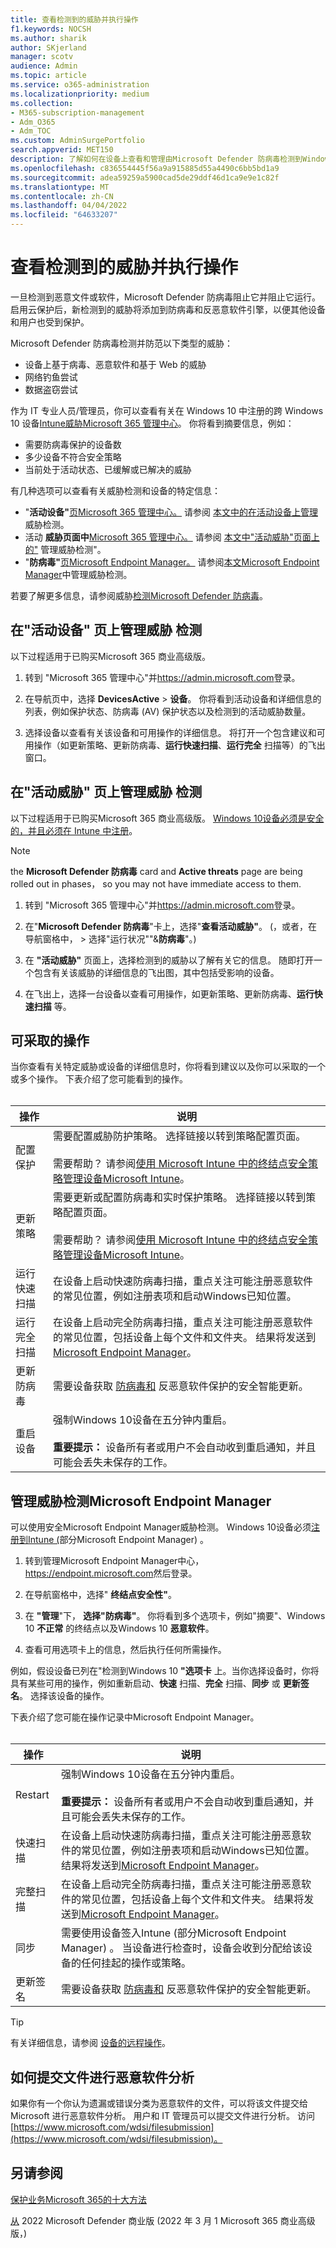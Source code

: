 ```yaml
---
title: 查看检测到的威胁并执行操作
f1.keywords: NOCSH
ms.author: sharik
author: SKjerland
manager: scotv
audience: Admin
ms.topic: article
ms.service: o365-administration
ms.localizationpriority: medium
ms.collection:
- M365-subscription-management
- Adm_O365
- Adm_TOC
ms.custom: AdminSurgePortfolio
search.appverid: MET150
description: 了解如何在设备上查看和管理由Microsoft Defender 防病毒检测到Windows 10威胁。
ms.openlocfilehash: c836554445f56a9a915885d55a4490c6bb5bd1a9
ms.sourcegitcommit: adea59259a5900cad5de29ddf46d1ca9e9e1c82f
ms.translationtype: MT
ms.contentlocale: zh-CN
ms.lasthandoff: 04/04/2022
ms.locfileid: "64633207"
---
```

# <a name="review-detected-threats-and-take-action"></a>查看检测到的威胁并执行操作

一旦检测到恶意文件或软件，Microsoft Defender 防病毒阻止它并阻止它运行。 启用云保护后，新检测到的威胁将添加到防病毒和反恶意软件引擎，以便其他设备和用户也受到保护。

Microsoft Defender 防病毒检测并防范以下类型的威胁：

- 设备上基于病毒、恶意软件和基于 Web 的威胁
- 网络钓鱼尝试
- 数据盗窃尝试

作为 IT 专业人员/管理员，你可以查看有关在 Windows 10 中注册的跨 Windows 10 设备[Intune威胁Microsoft 365 管理中心](/mem/intune/enrollment/device-enrollment)。 你将看到摘要信息，例如：

- 需要防病毒保护的设备数
- 多少设备不符合安全策略
- 当前处于活动状态、已缓解或已解决的威胁

有几种选项可以查看有关威胁检测和设备的特定信息：

- "**活动设备"**<a href="https://go.microsoft.com/fwlink/p/?linkid=2024339" target="_blank">页Microsoft 365 管理中心。</a> 请参阅 [本文中的在活动设备上管理](#manage-threat-detections-on-the-active-devices-page) 威胁检测。
- 活动 **威胁页面中**<a href="https://go.microsoft.com/fwlink/p/?linkid=2024339" target="_blank">Microsoft 365 管理中心。</a> 请参阅 [本文中"活动威胁"页面上的"](#manage-threat-detections-on-the-active-threats-page) 管理威胁检测"。
- "**防病毒"**<a href="https://go.microsoft.com/fwlink/p/?linkid=2150463" target="_blank">页Microsoft Endpoint Manager。</a> 请参阅[本文Microsoft Endpoint Manager](#manage-threat-detections-in-microsoft-endpoint-manager)中管理威胁检测。

若要了解更多信息，请参阅威胁[检测Microsoft Defender 防病毒](threats-detected-defender-av.md)。

## <a name="manage-threat-detections-on-the-active-devices-page"></a>在"活动设备" **页上管理威胁** 检测

以下过程适用于已购买Microsoft 365 商业高级版。

1. 转到 "Microsoft 365 管理中心"并<a href="https://go.microsoft.com/fwlink/p/?linkid=2024339" target="_blank">https://admin.microsoft.com</a>登录。

2. 在导航页中，选择 **DevicesActive** >  **设备**。 你将看到活动设备和详细信息的列表，例如保护状态、防病毒 (AV) 保护状态以及检测到的活动威胁数量。

3. 选择设备以查看有关该设备和可用操作的详细信息。 将打开一个包含建议和可用操作（如更新策略、更新防病毒、**运行快速扫描**、**运行完全** 扫描等）的飞出窗口。

## <a name="manage-threat-detections-on-the-active-threats-page"></a>在"活动威胁" **页上管理威胁** 检测

以下过程适用于已购买Microsoft 365 商业高级版。 [Windows 10设备必须是安全的，](../setup/secure-win-10-pcs.md)[并且必须在 Intune 中注册](/mem/intune/enrollment/windows-enrollment-methods)。

> [!NOTE]
> the **Microsoft Defender 防病毒** card and **Active threats** page are being rolled out in phases， so you may not have immediate access to them.

1. 转到 "Microsoft 365 管理中心"并<a href="https://go.microsoft.com/fwlink/p/?linkid=2024339" target="_blank">https://admin.microsoft.com</a>登录。

2. 在"**Microsoft Defender 防病毒**"卡上，选择"**查看活动威胁"**。  (，或者，在导航窗格中， > 选择"运行状况""&**防病毒**"。) 

3. 在 **"活动威胁"** 页面上，选择检测到的威胁以了解有关它的信息。 随即打开一个包含有关该威胁的详细信息的飞出图，其中包括受影响的设备。

4. 在飞出上，选择一台设备以查看可用操作，如更新策略、更新防病毒、**运行快速扫描** 等。

## <a name="actions-you-can-take"></a>可采取的操作

当你查看有关特定威胁或设备的详细信息时，你将看到建议以及你可以采取的一个或多个操作。 下表介绍了您可能看到的操作。<br><br>

| 操作 | 说明 |
|--|--|
| 配置保护 | 需要配置威胁防护策略。 选择链接以转到策略配置页面。<br><br>需要帮助？ 请参阅[使用 Microsoft Intune 中的终结点安全策略管理设备Microsoft Intune](/mem/intune/protect/endpoint-security-policy)。 |
| 更新策略 | 需要更新或配置防病毒和实时保护策略。 选择链接以转到策略配置页面。<br><br>需要帮助？ 请参阅[使用 Microsoft Intune 中的终结点安全策略管理设备Microsoft Intune](/mem/intune/protect/endpoint-security-policy)。 |
| 运行快速扫描 | 在设备上启动快速防病毒扫描，重点关注可能注册恶意软件的常见位置，例如注册表项和启动Windows已知位置。 |
| 运行完全扫描 | 在设备上启动完全防病毒扫描，重点关注可能注册恶意软件的常见位置，包括设备上每个文件和文件夹。 结果将发送到[Microsoft Endpoint Manager](/mem/intune/fundamentals/tutorial-walkthrough-endpoint-manager)。 |
| 更新防病毒 | 需要设备获取 [防病毒和](https://go.microsoft.com/fwlink/?linkid=2149926) 反恶意软件保护的安全智能更新。 |
| 重启设备 | 强制Windows 10设备在五分钟内重启。<br><br>**重要提示：** 设备所有者或用户不会自动收到重启通知，并且可能会丢失未保存的工作。 |

## <a name="manage-threat-detections-in-microsoft-endpoint-manager"></a>管理威胁检测Microsoft Endpoint Manager

可以使用安全Microsoft Endpoint Manager威胁检测。 Windows 10设备必须[注册到Intune (](/mem/intune/enrollment/windows-enrollment-methods)部分Microsoft Endpoint Manager) 。

1. 转到管理Microsoft Endpoint Manager中心，<a href="https://go.microsoft.com/fwlink/p/?linkid=2150463" target="_blank">https://endpoint.microsoft.com</a>然后登录。

2. 在导航窗格中，选择" **终结点安全性"**。

3. 在 **"管理**"下， **选择"防病毒"**。 你将看到多个选项卡，例如"摘要"、Windows 10 **不正常** 的终结点以及Windows 10 **恶意软件**。

4. 查看可用选项卡上的信息，然后执行任何所需操作。

例如，假设设备已列在"检测到Windows 10 **"选项卡** 上。当你选择设备时，你将具有某些可用的操作，例如重新启动、**快速** 扫描、**完全** 扫描、**同步** 或 **更新签名**。 选择该设备的操作。

下表介绍了您可能在操作记录中Microsoft Endpoint Manager。<br><br>

| 操作 | 说明 |
|--|--|
| Restart | 强制Windows 10设备在五分钟内重启。<br><br>**重要提示：** 设备所有者或用户不会自动收到重启通知，并且可能会丢失未保存的工作。 |
| 快速扫描 | 在设备上启动快速防病毒扫描，重点关注可能注册恶意软件的常见位置，例如注册表项和启动Windows已知位置。 结果将发送到[Microsoft Endpoint Manager](/mem/intune/fundamentals/tutorial-walkthrough-endpoint-manager)。 |
| 完整扫描 | 在设备上启动完全防病毒扫描，重点关注可能注册恶意软件的常见位置，包括设备上每个文件和文件夹。 结果将发送到[Microsoft Endpoint Manager](/mem/intune/fundamentals/tutorial-walkthrough-endpoint-manager)。 |
| 同步 | 需要使用设备签入Intune (部分Microsoft Endpoint Manager) 。 当设备进行检查时，设备会收到分配给该设备的任何挂起的操作或策略。 |
| 更新签名 | 需要设备获取 [防病毒和](https://go.microsoft.com/fwlink/?linkid=2149926) 反恶意软件保护的安全智能更新。 |

> [!TIP]
> 有关详细信息，请参阅 [设备的远程操作](/mem/intune/protect/endpoint-security-manage-devices#remote-actions-for-devices)。

## <a name="how-to-submit-a-file-for-malware-analysis"></a>如何提交文件进行恶意软件分析

如果你有一个你认为遗漏或错误分类为恶意软件的文件，可以将该文件提交给 Microsoft 进行恶意软件分析。 用户和 IT 管理员可以提交文件进行分析。 访问 [https://www.microsoft.com/wdsi/filesubmission](https://www.microsoft.com/wdsi/filesubmission)。

## <a name="see-also"></a>另请参阅

[保护业务Microsoft 365的十大方法](../../admin/security-and-compliance/secure-your-business-data.md)

[从](../../security/defender-business/mdb-overview.md) 2022 Microsoft Defender 商业版 (2022 年 3 月 1 Microsoft 365 商业高级版，) 